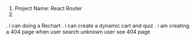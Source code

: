 

1. Project Name: React Router
2. 

. i can doing a Rechart
. i can create a dynamic cart and quiz
. i am creating a 404 page when user search unknown user see 404 page
